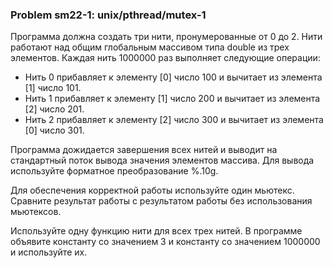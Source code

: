 ### Problem sm22-1: unix/pthread/mutex-1

Программа должна создать три нити, пронумерованные от 0 до 2. Нити работают над общим глобальным
массивом типа double из трех элементов. Каждая нить 1000000 раз выполняет следующие операции:

  * Нить 0 прибавляет к элементу [0] число 100 и вычитает из элемента [1] число 101.
  * Нить 1 прибавляет к элементу [1] число 200 и вычитает из элемента [2] число 201.
  * Нить 2 прибавляет к элементу [2] число 300 и вычитает из элемента [0] число 301.

Программа дожидается завершения всех нитей и выводит на стандартный поток вывода значения элементов
массива. Для вывода используйте форматное преобразование %.10g.

Для обеспечения корректной работы используйте один мьютекс. Сравните результат работы с результатом
работы без использования мьютексов.

Используйте одну функцию нити для всех трех нитей. В программе объявите константу со значением 3 и
константу со значением 1000000 и используйте их.

